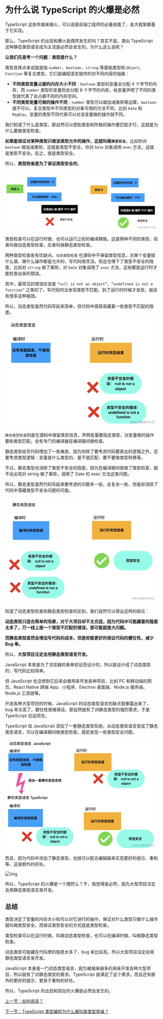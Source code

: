 # 为什么说 TypeScript 的火爆是必然

TypeScript 这些年越来越火，可以说是前端工程师的必备技能了，各大框架都基于它实现。

那么，TypeScript 的出现和爆火是偶然发生的吗？其实不是，类似 TypeScript 这种静态类型语言成为主流是必然会发生的。为什么这么说呢？

**让我们先思考一个问题：类型是什么？**

类型具体点来说就是指 `number`、`boolean`、`string` 等基础类型和 `Object`、`Function` 等复合类型，它们是编程语言提供的对不同内容的抽象：

- **不同类型变量占据的内存大小不同**：`boolean` 类型的变量会分配 4 个字节的内存，而 `number` 类型的变量则会分配 8 个字节的内存，给变量声明了不同的类型就代表了会占据不同的内存空间。
- **不同类型变量可做的操作不同**：`number` 类型可以做加减乘除等运算，`boolean` 就不可以，复合类型中不同类型的对象可用的方法不同，比如 `Date` 和 `RegExp`，变量的类型不同代表可以对该变量做的操作就不同。

我们知道了什么是类型，那自然可以想到类型和所做的操作要匹配才行，这就是为什么要做类型检查。

**如果能保证对某种类型只做该类型允许的操作，这就叫做`类型安全`**。比如你对 `boolean` 做加减乘除，这就是类型不安全，你对 `Date` 对象调用 `exec` 方法，这就是类型不安全。反之，就是类型安全。

所以，**类型检查是为了保证类型安全的**。

![img](./images/0381315149ec43408473efe6683bd4a9_tplv-k3u1fbpfcp-zoom-in-crop-mark_1304_0_0_0.awebp)

类型检查可以在运行时做，也可以运行之前的编译期做。这是两种不同的类型，前者叫做动态类型检查，后者叫做静态类型检查。

两种类型检查各有优缺点。`动态类型检查` 在源码中不保留类型信息，对某个变量赋什么值、做什么操作都是允许的，写代码很灵活。但这也埋下了类型不安全的隐患，比如对 `string` 做了乘除，对 `Date` 对象调用了 `exec` 方法，这些都是运行时才能检查出来的错误。

其中，最常见的错误应该是 `“null is not an object”`、`“undefined is not a function”` 之类的了，写代码时没发现类型不匹配，到了运行的时候才发现，就会有很多这种报错。

所以，动态类型虽然代码写起来简单，但代码中很容易藏着一些类型不匹配的隐患。

![img](./images/1a77b4d5b8a04f8a808b14dc34057123_tplv-k3u1fbpfcp-zoom-in-crop-mark_1304_0_0_0.awebp)

`静态类型检查`则是在源码中保留类型信息，声明变量要指定类型，对变量做的操作要和类型匹配，会有专门的编译器在编译期间做检查。

静态类型给写代码增加了一些难度，因为你除了要考虑代码要表达的逻辑之外，还要考虑类型逻辑：变量是什么类型的、是不是匹配、要不要做类型转换等。

不过，静态类型也消除了类型不安全的隐患，因为在编译期间就做了类型检查，就不会出现对 string 做了乘除，调用了 Date 的 exec 方法这类问题。

所以，静态类型虽然代码写起来要考虑的问题多一些，会复杂一些，但是却消除了代码中潜藏类型不安全问题的可能。

<img src="./images/01906c6c616f4c6c8cd2a3fb05ee00df_tplv-k3u1fbpfcp-zoom-in-crop-mark_1304_0_0_0.awebp" alt="img" style="zoom:50%;" />

知道了动态类型检查和静态类型检查的区别，我们自然可以得出这样的结论：

**动态类型只适合简单的场景，对于大项目却不太合适，因为代码中可能藏着的隐患太多了，万一线上报一个类型不匹配的错误，那可能就是大问题。**

**而静态类型虽然会增加写代码的成本，但是却能更好的保证代码的健壮性，减少 Bug 率。**

所以，**大型项目注定会用静态类型语言开发。**

JavaScript 本来是为了浏览器的表单验证而设计的，所以就设计成了动态类型的，写代码比较简单。

但 JavaScript 也没想到它后来会被用来开发各种项目，比如 PC 和移动端的网页、React Native 跨端 App、小程序、Electron 桌面端、Node.js 服务端、Node.js 工具链等。

开发各种大型项目的时候，JavaScript 的动态类型语言的缺点就暴露出来了，bug 率太高了，健壮性很难保证。那自然就有了对静态类型的强烈需求，于是 TypeScript 应运而生。

TypeScript 给 JavaScript 添加了一套静态类型系统，从动态类型语言变成了静态类型语言，可以在编译期间做类型检查，提前发现一些类型安全问题。

<img src="./images/055d32fce2ee40bda9b0c617b9d4a645_tplv-k3u1fbpfcp-zoom-in-crop-mark_1304_0_0_0.awebp" alt="img" style="zoom:50%;" />

而且，因为代码中添加了静态类型，也就可以配合编辑器来实现更好的提示、重构等，这是额外的好处。

![img](./images/file:///D:/A-%E4%B8%AA%E4%BA%BA%E8%B5%84%E6%96%99/Desktop/ts/02/TypeScript%20%E7%B1%BB%E5%9E%8B%E4%BD%93%E6%93%8D%E9%80%9A%E5%85%B3%E7%A7%98%E7%B1%8D%20-%20zxg_%E7%A5%9E%E8%AF%B4%E8%A6%81%E6%9C%89%E5%85%89%20-%20%E6%8E%98%E9%87%91%E8%AF%BE%E7%A8%8B_files/6b306ef3bd374bc285a5189edf9c502b_tplv-k3u1fbpfcp-zoom-in-crop-mark_1304_0_0_0.awebp)

所以，TypeScript 的火爆是一个偶然么？不，我觉得是必然，因为大型项目注定会用静态类型语言来开发。

## 总结

类型决定了变量的内存大小和可以对它进行的操作，保证对什么类型只做什么操作就叫做类型安全，而保证类型安全的方式就是类型检查。

类型检查可以在运行时做，叫做动态类型检查，也可以在编译时做，叫做静态类型检查。

动态类型可能藏在代码里的隐患太多了，bug 率比较高，所以大型项目注定会用静态类型语言来开发。

JavaScript 本身是一门动态类型语言，因为被越来越多的用来开发各种大型项目，所以就有了对静态类型的需求。TypeScript 就满足了这个需求。而且还有额外的更好的提示、更易于重构的好处。

所以，TypeScript 的出现和现在的火爆是必然会发生的。

[上一节：如何阅读？](./01.md)

[下一节：TypeScript 类型编程为什么被叫做类型体操？](./03.md)
